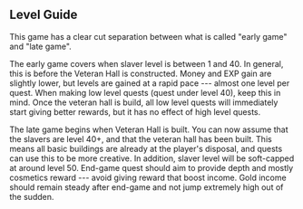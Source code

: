 ## Level Guide

This game has a clear cut separation between what is called "early game" and "late game".

The early game covers when slaver level is between 1 and 40.
In general, this is before the Veteran Hall is constructed.
Money and EXP gain are slightly lower, but levels are gained at a rapid pace --- almost one
level per quest.
When making low level quests (quest under level 40), keep this in mind.
Once the veteran hall is build, all low level quests will immediately start giving better rewards,
but it has no effect of high level quests.

The late game begins when Veteran Hall is built. You can now assume that the slavers are level
40+, and that the veteran hall has been built.
This means all basic buildings are already at the player's disposal, and quests can use this to
be more creative.
In addition, slaver level will be soft-capped at around level 50.
End-game quest should aim to provide depth and mostly cosmetics reward --- avoid giving reward
that boost income.
Gold income should remain steady after end-game and not jump extremely high out of the sudden.
